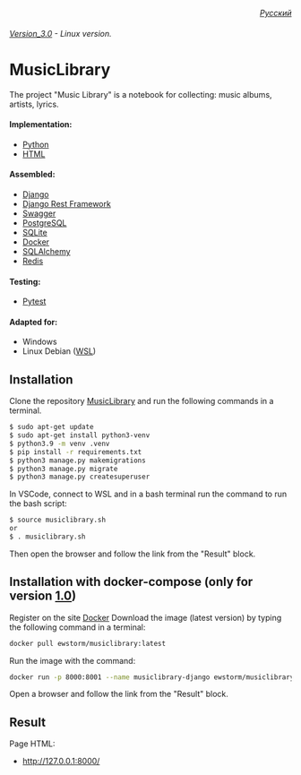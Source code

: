 <i><p align="right">[Русский](https://github.com/ewhitestorm/MusicLibrary/blob/main/README.md)</p></i>
###### [Version_3.0](https://github.com/ewhitestorm/MusicLibrary.git) - Linux version.
# MusicLibrary

The project "Music Library" is a notebook for collecting: music albums, artists, lyrics.

#### Implementation: 
  * [Python](https://www.python.org/)
  * [HTML](https://html.spec.whatwg.org/multipage/)

#### Assembled:
  * [Django](https://www.djangoproject.com/)
  * [Django Rest Framework](https://www.django-rest-framework.org/)
  * [Swagger](https://django-rest-swagger.readthedocs.io/en/latest/)
  * [PostgreSQL](https://www.postgresql.org/)
  * [SQLite](https://www.sqlite.org/)
  * [Docker](https://hub.docker.com/)
  * [SQLAlchemy](https://www.sqlalchemy.org/)
  * [Redis](https://redis.io/)

#### Testing:
  * [Pytest](https://docs.pytest.org/)

#### Adapted for:
  * Windows 
  * Linux Debian ([WSL](https://learn.microsoft.com/ru-ru/windows/wsl/about/))

## Installation

Clone the repository [MusicLibrary](https://github.com/ewhitestorm/MusicLibrary.git) and run the following commands in a terminal.

```bash
$ sudo apt-get update
$ sudo apt-get install python3-venv
$ python3.9 -m venv .venv
$ pip install -r requirements.txt
$ python3 manage.py makemigrations
$ python3 manage.py migrate
$ python3 manage.py createsuperuser
```
In VSCode, connect to WSL and in a bash terminal run the command to run the bash script:
```bash
$ source musiclibrary.sh
or
$ . musiclibrary.sh
```
Then open the browser and follow the link from the "Result" block.

## Installation with docker-compose (only for version [1.0](https://github.com/ewhitestorm/MusicLibrary/tree/Version_1.0))

Register on the site [Docker](https://hub.docker.com/)
Download the image (latest version) by typing the following command in a terminal:
```bash
docker pull ewstorm/musiclibrary:latest
```
Run the image with the command:
```bash
docker run -p 8000:8001 --name musiclibrary-django ewstorm/musiclibrary
```
Open a browser and follow the link from the "Result" block.

## Result

Page HTML:
  * http://127.0.0.1:8000/
